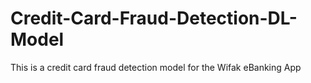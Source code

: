 # Credit-Card-Fraud-Detection-DL-Model
This is a credit card fraud detection model for the Wifak eBanking App
